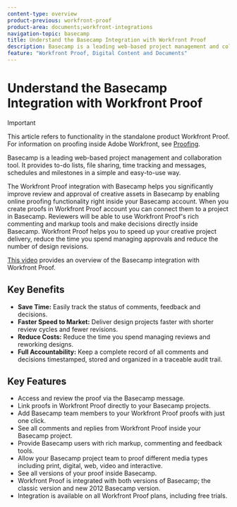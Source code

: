 ```yaml
---
content-type: overview
product-previous: workfront-proof
product-area: documents;workfront-integrations
navigation-topic: basecamp
title: Understand the Basecamp Integration with Workfront Proof
description: Basecamp is a leading web-based project management and collaboration tool. It provides to-do lists, file sharing, time tracking and messages, schedules and milestones in a simple and easy-to-use way.
feature: "Workfront Proof, Digital Content and Documents"
---
```


# Understand the Basecamp Integration with Workfront Proof

>[!IMPORTANT]
>
>This article refers to functionality in the standalone product Workfront Proof. For information on proofing inside Adobe Workfront, see [Proofing](../../../review-and-approve-work/proofing/proofing.md).

Basecamp is a leading web-based project management and collaboration tool. It provides to-do lists, file sharing, time tracking and messages, schedules and milestones in a simple and easy-to-use way.

The Workfront Proof integration with Basecamp helps you significantly improve review and approval of creative assets in Basecamp by enabling online proofing functionality right inside your Basecamp account. When you create proofs in Workfront Proof account you can connect them to a project in Basecamp. Reviewers will be able to use Workfront Proof's rich commenting and markup tools and make decisions directly inside Basecamp. Workfront Proof helps you to speed up your creative project delivery, reduce the time you spend managing approvals and reduce the number of design revisions.

[This video](https://vimeo.com/77216478) provides an overview of the Basecamp integration with Workfront Proof.

## Key Benefits

* **Save Time:** Easily track the status of comments, feedback and decisions.
* **Faster Speed to Market:** Deliver design projects faster with shorter review cycles and fewer revisions.
* **Reduce Costs:** Reduce the time you spend managing reviews and reworking designs.
* **Full Accountability:** Keep a complete record of all comments and decisions timestamped, stored and organized in a traceable audit trail.

## Key Features

* Access and review the proof via the Basecamp message.
* Link proofs in Workfront Proof directly to your Basecamp projects.
* Add Basecamp team members to your Workfront Proof proofs with just one click.
* See all comments and replies from Workfront Proof inside your Basecamp project.
* Provide Basecamp users with rich markup, commenting and feedback tools.
* Allow your Basecamp project team to proof different media types including print, digital, web, video and interactive.
* See all versions of your proof inside Basecamp.
* Workfront Proof is integrated with both versions of Basecamp; the classic version and new 2012 Basecamp version.
* Integration is available on all Workfront Proof plans, including free trials.

